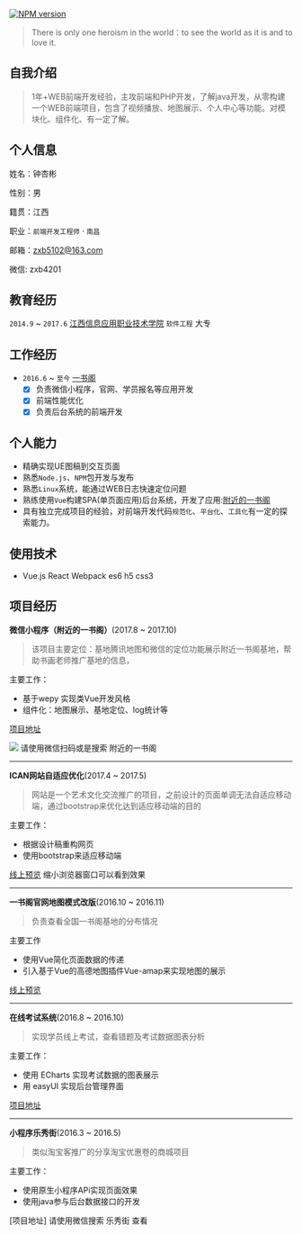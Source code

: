 [![NPM version](https://badge.fury.io/js/yangjunlong.png)](http://badge.fury.io/js/yangjunlong)
> There is only one heroism in the world：to see the world as it is and to love it.

## 自我介绍
> 1年+WEB前端开发经验，主攻前端和PHP开发，了解java开发，从零构建一个WEB前端项目，包含了视频播放、地图展示、个人中心等功能。对模块化、组件化、有一定了解。

## 个人信息
姓名：钟杏彬

性别：男

籍贯：江西

职业：`前端开发工程师` · `南昌`

邮箱：zxb5102@163.com

微信: zxb4201

## 教育经历
`2014.9` ~ `2017.6` [江西信息应用职业技术学院](http://www.jxcia.com/) `软件工程` 大专

## 工作经历
- `2016.6` ~ `至今` [一书阁](https://www.yishuge.com/)
	- [x] 负责微信小程序，官网、学员报名等应用开发
	- [x] 前端性能优化
	- [x] 负责后台系统的前端开发

## 个人能力
* 精确实现UE图稿到交互页面
* 熟悉`Node.js`、`NPM`包开发与发布
* 熟悉`Linux`系统，能通过WEB日志快速定位问题
* 熟练使用`Vue`构建SPA(单页面应用)后台系统，开发了应用:[附近的一书阁](https://www.yishuge.com/moreBase.do#/)
* 具有独立完成项目的经验，对前端开发代码`规范化`、`平台化`、`工具化`有一定的探索能力。

## 使用技术
* Vue.js React Webpack es6 h5 css3


## 项目经历
**微信小程序（附近的一书阁）**(2017.8 ~ 2017.10)
> 该项目主要定位：基地腾讯地图和微信的定位功能展示附近一书阁基地，帮助书画老师推广基地的信息，

主要工作：
* 基于wepy 实现类Vue开发风格
* 组件化：地图展示、基地定位、log统计等

[项目地址](https://github.com/zxb5102/wx-location)

<img src="https://github.com/zxb5102/resume/blob/master/img/code.png">
请使用微信扫码或是搜索 附近的一书阁

---

**ICAN网站自适应优化**(2017.4 ~ 2017.5)
> 网站是一个艺术文化交流推广的项目，之前设计的页面单调无法自适应移动端，通过bootstrap来优化达到适应移动端的目的

主要工作：
* 根据设计稿重构网页
* 使用bootstrap来适应移动端

[线上预览](http://www.ican2017.com/index.do?language=en) 缩小浏览器窗口可以看到效果

---

**一书阁官网地图模式改版**(2016.10 ~ 2016.11)
> 负责查看全国一书阁基地的分布情况

主要工作
* 使用Vue简化页面数据的传递
* 引入基于Vue的高德地图插件Vue-amap来实现地图的展示

[线上预览](https://www.yishuge.com/mapPage.do)

---

**在线考试系统**(2016.8 ~ 2016.10)
> 实现学员线上考试，查看错题及考试数据图表分析

主要工作：
* 使用 ECharts 实现考试数据的图表展示
* 用 easyUI 实现后台管理界面

[项目地址](https://github.com/zxb5102/onlinexame)

---

**小程序乐秀街**(2016.3 ~ 2016.5)
> 类似淘宝客推广的分享淘宝优惠卷的商城项目

主要工作：
* 使用原生小程序APi实现页面效果
* 使用java参与后台数据接口的开发

[项目地址]	请使用微信搜索 乐秀街 查看


